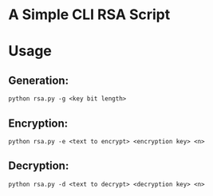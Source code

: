 # A Simple CLI RSA Script

# Usage
## Generation:
`python rsa.py -g <key bit length>`
## Encryption:
`python rsa.py -e <text to encrypt> <encryption key> <n>`
## Decryption:
`python rsa.py -d <text to decrypt> <decryption key> <n>`
